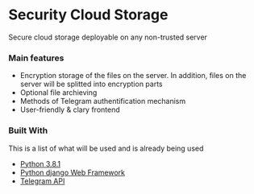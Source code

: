 # Security Cloud Storage

Secure cloud storage deployable on any non-trusted server

### Main features
- Encryption storage of the files on the server. In addition, files on the server will be splitted into encryption parts
- Optional file archieving
- Methods of Telegram authentification mechanism
- User-friendly & clary frontend

### Built With

This is a list of what will be used and is already being used

* [Python 3.8.1](https://www.python.org/)
* [Python django Web Framework](https://www.djangoproject.com/)
* [Telegram API](https://tlgrm.ru/docs/bots/api)
 